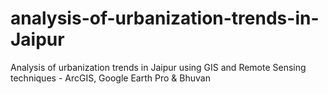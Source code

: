 # analysis-of-urbanization-trends-in-Jaipur
Analysis of urbanization trends in Jaipur using GIS and Remote Sensing techniques - ArcGIS, Google Earth Pro &amp; Bhuvan
